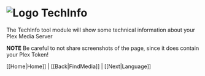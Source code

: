 # ![Logo](https://github.com/ukdtom/WebTools.bundle/blob/master/Wiki/WebTools/Logos/WebTools-48x48.png) TechInfo

The TechInfo tool module will show some technical information about your Plex Media Server

**NOTE**
Be careful to not share screenshots of the page, since it does contain your Plex Token!

[[Home|Home]] | [[Back|FindMedia]] | [[Next|Language]]